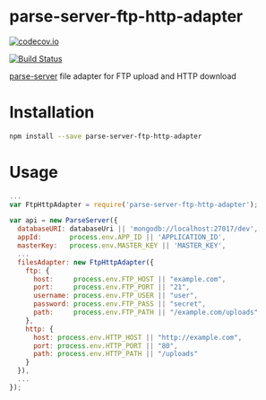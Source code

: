 # parse-server-ftp-http-adapter

[![codecov.io](https://codecov.io/github/jacobthemyth/parse-server-ftp-http-adapter/coverage.svg?branch=master)](https://codecov.io/github/jacobthemyth/parse-server-ftp-http-adapter?branch=master)

[![Build Status](https://travis-ci.org/jacobthemyth/parse-server-ftp-http-adapter.svg?branch=master)](https://travis-ci.org/jacobthemyth/parse-server-ftp-http-adapter)

[parse-server](https://github.com/ParsePlatform/parse-server) file adapter for FTP upload and HTTP download

# Installation

```sh
npm install --save parse-server-ftp-http-adapter
```

# Usage

```js
...
var FtpHttpAdapter = require('parse-server-ftp-http-adapter');

var api = new ParseServer({
  databaseURI: databaseUri || 'mongodb://localhost:27017/dev',
  appId:       process.env.APP_ID || 'APPLICATION_ID',
  masterKey:   process.env.MASTER_KEY || 'MASTER_KEY',
  ...
  filesAdapter: new FtpHttpAdapter({
    ftp: {
      host:     process.env.FTP_HOST || "example.com",
      port:     process.env.FTP_PORT || "21",
      username: process.env.FTP_USER || "user",
      password: process.env.FTP_PASS || "secret",
      path:     process.env.FTP_PATH || "/example.com/uploads"
    },
    http: {
      host: process.env.HTTP_HOST || "http://example.com",
      port: process.env.HTTP_PORT || "80",
      path: process.env.HTTP_PATH || "/uploads"
    }
  }),
  ...
});
```
